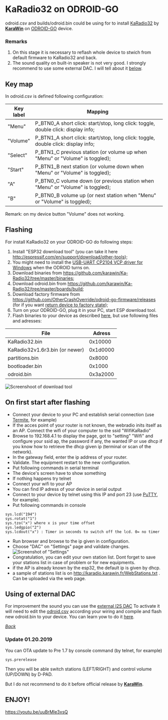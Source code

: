 # KaRadio32 on ODROID-GO

odroid.csv and builds/odroid.bin could be using for to install [KaRadio32](https://github.com/karawin/Ka-Radio32) by [**KaraWin**](https://github.com/karawin) on [ODROID-GO](https://www.hardkernel.com/shop/odroid-go/) device.

### Remarks
1. On this stage it is necessary to reflash whole device to stwich from default firmware to KaRadio32 and back.
2. The sound quality on built-in speaker is not very good. I strongly recommend to use some external DAC. I will tell about it [below](https://github.com/pepelnyy/KaRadio32-on-ODROID-GO/blob/master/ODROID-GO.md#using-of-external-dac).

## Key map

In odroid.csv is defined following configuration:

Key label    | Mapping
-------------|----------------------------------------------------------------------------------
"Menu"       | P_BTN0_A short click: start/stop, long click: toggle, double click: display info;
"Volume"     | P_BTN1_A short click: start/stop, long click: toggle, double click: display info;
"Select"     | P_BTN1_C previous station (or volume up when "Menu" or "Volume" is toggled);
"Start"      | P_BTN1_B next station (or volume down when "Menu" or "Volume" is toggled);
"A"          | P_BTN0_C volume down (or previous station when "Menu" or "Volume" is toggled);
"B"          | P_BTN0_B volume up (or next station when "Menu" or "Volume" is toggled);

Remark: on my device button "Volume" does not working.

## Flashing

For install KaRadio32 on your ODROID-GO do following steps:
1. Install "ESP32 download tool" (you can take it here <http://espressif.com/en/support/download/other-tools>);
2. You might need to install the [USB-UART CP2104 VCP driver for Windows](https://www.silabs.com/products/development-tools/software/usb-to-uart-bridge-vcp-drivers) when the ODROID turns on.
3. Download binaries from <https://github.com/karawin/Ka-Radio32/tree/master/binaries>;
4. Download odroid.bin from <https://github.com/karawin/Ka-Radio32/tree/master/boards/build>;
5. Download factory firmware from <https://github.com/OtherCrashOverride/odroid-go-firmware/releases> (for if you want [return device to factory state](https://wiki.odroid.com/odroid_go/firmware_update));
6. Turn on your ODROID-GO, plug it in your PC, start ESP download tool.
7. Flash binaries to your device as described [here](https://wiki.odroid.com/odroid_go/firmware_update), but use following files and adresses:

File                           | Adress
-------------------------------|---------
KaRadio32.bin                  | 0x10000
KaRadio32v1.6r3.bin (or newer) | 0x1d0000
partitions.bin                 | 0x8000
bootloader.bin                 | 0x1000
odroid.bin                     | 0x3a2000

![Screenshoot of download tool](https://github.com/pepelnyy/KaRadio32-on-ODROID-GO/raw/master/Images/Screenshot%20of%20ESP32%20DOWNLOAD%20TOOL.png)

## On first start after flashing

- Connect your device to your PC and establish serial connection (use [Termite](https://www.compuphase.com/software_termite.htm), for example)
- If the acces point of your router is not known, the webradio inits itself as an AP. Connect the wifi of your computer to the ssid "WifiKaRadio"  
- Browse to 192.168.4.1 to display the page, got to "setting" "Wifi" and configure your ssid ap, the password if any, the wanted IP or use dhcp if you know how to retrieve the dhcp given ip (terminal or scan of the network).
- In the gateway field, enter the ip address of your router.
- Validate. The equipment restart to the new configuration.
- Put following commands in serial terminal
- The device's screen have to show something
- If nothing happens try telnet
- Connect your wifi to your AP
- You can find IP adress of your device in serial output
- Connect to your device by telnet using this IP and port 23 (use [PuTTY](https://www.chiark.greenend.org.uk/~sgtatham/putty/latest.html), for example).
- Put following commands in console

```
sys.lcd("194")
sys.rotat("1")
sys.tzo("x") where x is your time offset
sys.ledgpio("2")
sys.lcdout("x")	: Timer in seconds to switch off the lcd. 0= no timer
```

- Run browser and browse to the ip given in configuration.
- Choose "DAC" on "Settings" page and validate changes.
![Screenshot of "Settings"](https://github.com/pepelnyy/KaRadio32-on-ODROID-GO/raw/master/Images/WebPage.png)
- Congratulation, you can edit your own station list. Dont forget to save your stations list in case of problem or for new equipments.
- if the AP is already known by the esp32, the default ip is given by dhcp.
- a sample of stations list is on http://karadio.karawin.fr/WebStations.txt . Can be uploaded via the web page.

## Using of external DAC

For improvement the sound you can use the [external I2S DAC](https://forum.odroid.com/viewtopic.php?f=158&t=31853#p231211)
To activate it will need to edit the [odroid.csv](https://github.com/karawin/Ka-Radio32/tree/master/boards) according your wiring and compile and flash new odroid.bin to your device. You can learn yow to do it [here](https://github.com/karawin/Ka-Radio32/blob/master/HardwareConfig.md#hardware-configuration-partition).

[_Back_](https://github.com/pepelnyy/KaRadio32-on-ODROID-GO/blob/master/ODROID-GO.md#remarks)

### Update 01.20.2019

You can OTA update to Pre 1.7 by console command (by telnet, for example)

```
sys.prerelease
```

Then you will be able switch stations (LEFT/RIGHT) and control volume (UP/DOWN) by D-PAD.

But I do not recommend to do it before official release by [**KaraWin**](https://github.com/karawin).

## ENJOY!

https://youtu.be/uuBrMle3xsQ
